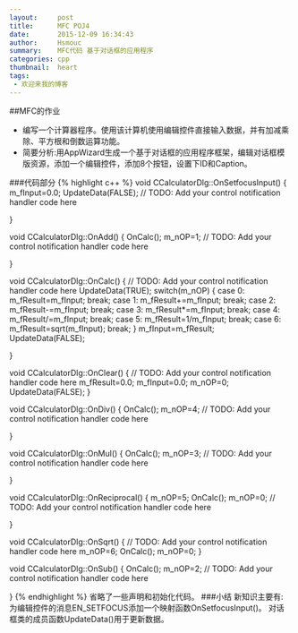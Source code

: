 ```yaml
---
layout:     post
title:      MFC POJ4
date:       2015-12-09 16:34:43
author:     Hsmouc
summary:    MFC代码 基于对话框的应用程序
categories: cpp
thumbnail:  heart
tags:
 - 欢迎来我的博客
---
```


##MFC的作业
- 编写一个计算器程序。使用该计算机使用编辑控件直接输入数据，并有加减乘除、平方根和倒数运算功能。
- 简要分析:用AppWizard生成一个基于对话框的应用程序框架，编辑对话框模版资源，添加一个编辑控件，添加8个按钮，设置下ID和Caption。

###代码部分
{% highlight c++ %}
void CCalculatorDlg::OnSetfocusInput() 
{
	m_fInput=0.0;
	UpdateData(FALSE);
	// TODO: Add your control notification handler code here
	
}

void CCalculatorDlg::OnAdd() 
{
	OnCalc();
	m_nOP=1;
	// TODO: Add your control notification handler code here
	
}

void CCalculatorDlg::OnCalc() 
{
	// TODO: Add your control notification handler code here
	UpdateData(TRUE);
	switch(m_nOP)
	{
	    case 0:
		    m_fResult=m_fInput;
		    break;
		case 1:
			m_fResult+=m_fInput;
			break;
		case 2:
			m_fResult-=m_fInput;
			break;
		case 3:
			m_fResult*=m_fInput;
			break;
		case 4:
			m_fResult/=m_fInput;
			break;
		case 5:
			m_fResult=1/m_fInput;
			break;
		case 6:
			m_fResult=sqrt(m_fInput);
			break;
	}
	m_fInput=m_fResult;
	UpdateData(FALSE);
	
}

void CCalculatorDlg::OnClear() 
{
	// TODO: Add your control notification handler code here
	m_fResult=0.0;
	m_fInput=0.0;
	m_nOP=0;
	UpdateData(FALSE);
}

void CCalculatorDlg::OnDiv() 
{
	OnCalc();
	m_nOP=4;
	// TODO: Add your control notification handler code here
	
}

void CCalculatorDlg::OnMul() 
{
	OnCalc();
	m_nOP=3;
	// TODO: Add your control notification handler code here
	
}

void CCalculatorDlg::OnReciprocal() 
{
	m_nOP=5;
	OnCalc();
	m_nOP=0;
	// TODO: Add your control notification handler code here
	
}

void CCalculatorDlg::OnSqrt() 
{
	// TODO: Add your control notification handler code here
	m_nOP=6;
	OnCalc();
	m_nOP=0;
}

void CCalculatorDlg::OnSub() 
{
	OnCalc();
	m_nOP=2;
	// TODO: Add your control notification handler code here
	
}
{% endhighlight %}
省略了一些声明和初始化代码。
###小结
新知识主要有:   
为编辑控件的消息EN_SETFOCUS添加一个映射函数OnSetfocusInput()。
对话框类的成员函数UpdateData()用于更新数据。





